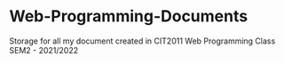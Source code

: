 # Web-Programming-Documents
Storage for all my document created in CIT2011 Web Programming Class SEM2 - 2021/2022
